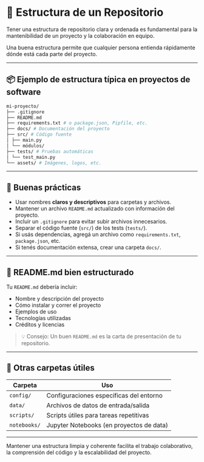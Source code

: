 # 📁 Estructura de un Repositorio

Tener una estructura de repositorio clara y ordenada es fundamental para la mantenibilidad de un proyecto y la colaboración en equipo.  

Una buena estructura permite que cualquier persona entienda rápidamente dónde está cada parte del proyecto.

---

## 📦 Ejemplo de estructura típica en proyectos de software

```bash
mi-proyecto/
├── .gitignore
├── README.md
├── requirements.txt # o package.json, Pipfile, etc.
├── docs/ # Documentación del proyecto
├── src/ # Código fuente
│ ├── main.py
│ └── módulos/
├── tests/ # Pruebas automáticas
│ └── test_main.py
└── assets/ # Imágenes, logos, etc.
```

---

## 🧹 Buenas prácticas

- Usar nombres **claros y descriptivos** para carpetas y archivos.
- Mantener un archivo `README.md` actualizado con información del proyecto.
- Incluir un `.gitignore` para evitar subir archivos innecesarios.
- Separar el código fuente (`src/`) de los tests (`tests/`).
- Si usás dependencias, agregá un archivo como `requirements.txt`, `package.json`, etc.
- Si tenés documentación extensa, crear una carpeta `docs/`.

---

## 🧾 README.md bien estructurado

Tu `README.md` debería incluir:

- Nombre y descripción del proyecto
- Cómo instalar y correr el proyecto
- Ejemplos de uso
- Tecnologías utilizadas
- Créditos y licencias

> 💡 Consejo: Un buen `README.md` es la carta de presentación de tu repositorio.

---

## 🧱 Otras carpetas útiles

| Carpeta     | Uso                                     |
|-------------|------------------------------------------|
| `config/`   | Configuraciones específicas del entorno |
| `data/`     | Archivos de datos de entrada/salida     |
| `scripts/`  | Scripts útiles para tareas repetitivas  |
| `notebooks/`| Jupyter Notebooks (en proyectos de data)|

---

Mantener una estructura limpia y coherente facilita el trabajo colaborativo, la comprensión del código y la escalabilidad del proyecto.

